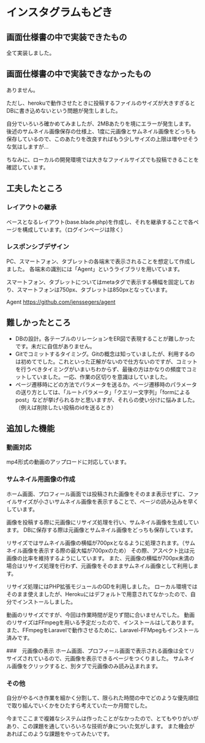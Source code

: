 # インスタグラムもどき

## 画面仕様書の中で実装できたもの
全て実装しました。


## 画面仕様書の中で実装できなかったもの
ありません。

ただし、herokuで動作させたときに投稿するファイルのサイズが大きすぎるとDBに書き込めないという問題が発生しました。

自分でいろいろ確かめてみましたが、2MBあたりを境にエラーが発生します。
後述のサムネイル画像保存の仕様上、1度に元画像とサムネイル画像をどっちも保存しているので、このあたりを改良すればもう少しサイズの上限は増やせそうな気はしますが…

ちなみに、ローカルの開発環境では大きなファイルサイズでも投稿できることを確認しています。


## 工夫したところ
### レイアウトの継承
ベースとなるレイアウト(base.blade.php)を作成し、それを継承することで各ページを構成しています。（ログインページは除く）

### レスポンシブデザイン
PC、スマートフォン、タブレットの各端末で表示されることを想定して作成しました。
各端末の識別には「Agent」というライブラリを用いています。

スマートフォン、タブレットについてはmetaタグで表示する横幅を固定しており、スマートフォンは750px、タブレットは850pxとなっています。

Agent
https://github.com/jenssegers/agent


## 難しかったところ
- DBの設計。各テーブルのリレーションをER図で表現することが難しかったです。未だに自信がありません。
- Gitでコミットするタイミング。Gitの概念は知っていましたが、利用するのは初めてでした。これといった正解がないので仕方ないのですが、コミットを行うべきタイミングがいまいちわからず、最後の方はかなりの頻度でコミットしていました。一応、作業の区切りを意識はしていました。
- ページ遷移時にどの方法でパラメータを送るか。ページ遷移時のパラメータの送り方としては、「ルートパラメータ」「クエリー文字列」「formによるpost」などが挙げられるかと思いますが、それらの使い分けに悩みました。（例えば削除したい投稿のidを送るとき）


## 追加した機能
### 動画対応
mp4形式の動画のアップロードに対応しています。

### サムネイル用画像の作成
ホーム画面、プロフィール画面では投稿された画像をそのまま表示せずに、ファイルサイズが小さいサムネイル画像を表示することで、ページの読み込みを早くしています。

画像を投稿する際に元画像にリサイズ処理を行い、サムネイル画像を生成しています。
DBに保存する際は元画像とサムネイル画像をどっちも保存しています。

リサイズではサムネイル画像の横幅が700pxとなるように処理されます。（サムネイル画像を表示する際の最大幅が700pxのため）
その際、アスペクト比は元画像の比率を維持するようにしています。
また、元画像の横幅が700px未満の場合はリサイズ処理を行わず、元画像をそのままサムネイル画像として利用します。

リサイズ処理にはPHP拡張モジュールのGDを利用しました。
ローカル環境ではそのまま使えましたが、Herokuにはデフォルトで用意されてなかったので、自分でインストールしました。

動画のリサイズですが、今回は作業時間が足りず間に合いませんでした。
動画のリサイズはFFmpegを用いる予定だったので、インストールはしてあります。
また、FFmpegをLaravelで動作させるために、Laravel-FFMpegもインストール済みです。

###　元画像の表示
ホーム画面、プロフィール画面で表示される画像は全てリサイズされているので、元画像を表示できるページをつくりました。
サムネイル画像をクリックすると、別タブで元画像のみ読み込まれます。

### その他
自分がやるべき作業を細かく分割して、限られた時間の中でどのような優先順位で取り組んでいくかをひたすら考えていた一か月間でした。

今までここまで複雑なシステムは作ったことがなかったので、とてもやりがいがあり、この課題を通していろいろな技術が身についた気がします。
また機会があればこのような課題をやってみたいです。